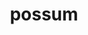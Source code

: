 ---
title: possum
meaning: to be able
ch: 5
pos: verb
infend: posse
conjugation: irregular
derivative: possible
---